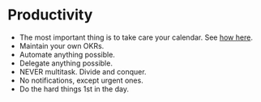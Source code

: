 # Productivity

- The most important thing is to take care your calendar. See [how here](./reamde.md).
- Maintain your own OKRs.
- Automate anything possible.
- Delegate anything possible.
- NEVER multitask. Divide and conquer.
- No notifications, except urgent ones.
- Do the hard things 1st in the day.
